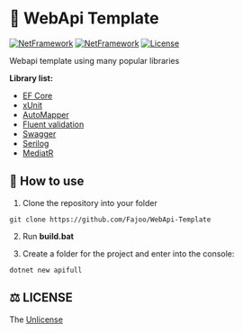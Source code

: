 # 🧾 WebApi Template
[![NetFramework](https://img.shields.io/badge/.NET-6.0-yellowgreen.svg)](https://dotnet.microsoft.com/en-us/download)
[![NetFramework](https://img.shields.io/badge/Language-C%23%2010.0%2B-orange.svg)](https://docs.microsoft.com/en-us/dotnet/csharp/whats-new/csharp-10)
[![License](https://img.shields.io/badge/License-The%20Unlicense-lightgrey.svg)](https://github.com/Fajoo/WebApi-Template/blob/master/LICENSE)

Webapi template using many popular libraries

**Library list:**
- [EF Core](https://github.com/dotnet/efcore)
- [xUnit](https://xunit.net/)
- [AutoMapper](https://docs.automapper.org/en/stable/Getting-started.html)
- [Fluent validation](https://fluentvalidation.net/)
- [Swagger](https://swagger.io/)
- [Serilog](https://serilog.net/)
- [MediatR](https://github.com/jbogard/MediatR)

## 👏 How to use

1) Clone the repository into your folder

```xaml
git clone https://github.com/Fajoo/WebApi-Template
```
2) Run **build.bat**

3) Сreate a folder for the project and enter into the console:
```xaml
dotnet new apifull
```
## ⚖️ LICENSE
The [Unlicense](https://github.com/Fajoo/WebApi-Template/blob/master/LICENSE)
